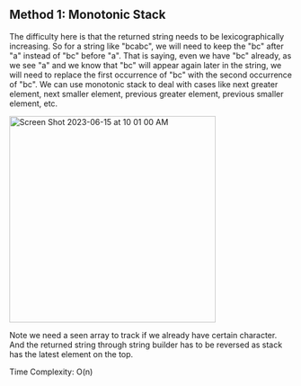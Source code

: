 ## Method 1: Monotonic Stack

The difficulty here is that the returned string needs to be lexicographically increasing. So for a string like "bcabc", we will need to keep the "bc" after "a" instead of "bc" before "a". That is saying, even we have "bc" already, as we see "a" and we know that "bc" will appear again later in the string, we will need to replace the first occurrence of "bc" with the second occurrence of "bc". We can use monotonic stack to deal with cases like next greater element, next smaller element, previous greater element, previous smaller element, etc.

<img width="367" alt="Screen Shot 2023-06-15 at 10 01 00 AM" src="https://github.com/MaiJi97/Leetcode/assets/106039830/caef5e9c-b31f-4185-8234-ac270524be4f.png">

Note we need a seen array to track if we already have certain character. And the returned string through string builder has to be reversed as stack has the latest element on the top.

Time Complexity: O(n)
